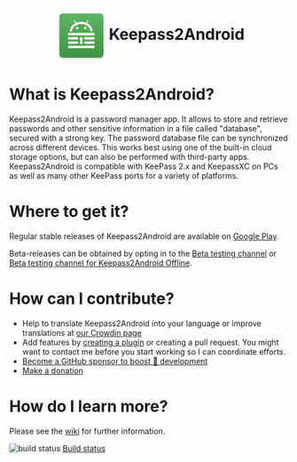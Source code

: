 <h1 align="center"><img src="/src/keepass2android-app/Resources/mipmap-xxxhdpi/ic_launcher_online.png" align="center" width="100" alt="Keepass2Android Logo">Keepass2Android</h1>


# What is Keepass2Android?
Keepass2Android is a password manager app. It allows to store and retrieve passwords and other sensitive information in a file called "database", secured with a strong key.
The password database file can be synchronized across different devices. This works best using one of the built-in cloud storage options, but can also be performed with third-party apps. Keepass2Android is compatible with KeePass 2.x and KeepassXC on PCs as well as many other KeePass ports for a variety of platforms.

# Where to get it?
Regular stable releases of Keepass2Android are available on [Google Play](https://play.google.com/store/apps/details?id=keepass2android.keepass2android).

Beta-releases can be obtained by opting in to the [Beta testing channel](https://play.google.com/apps/testing/keepass2android.keepass2android) or [Beta testing channel for Keepass2Android Offline](https://play.google.com/apps/testing/keepass2android.keepass2android_nonet).

# How can I contribute?
* Help to translate Keepass2Android into your language or improve translations at [our Crowdin page](http://crowdin.net/project/keepass2android)
* Add features by [creating a plugin](How-to-create-a-plug-in_.md) or creating a pull request. You might want to contact me before you start working so I can coordinate efforts.
* [Become a GitHub sponsor to boost 🚀 development](https://github.com/sponsors/PhilippC)
* [Make a donation](http://philipp.crocoll.net/donate.php)

# How do I learn more?
Please see the [wiki](https://github.com/PhilippC/keepass2android/wiki/Documentation) for further information.


<img src="https://github.com/PhilippC/keepass2android/actions/workflows/build.yml/badge.svg" alt="build status" /> [Build status](https://github.com/PhilippC/keepass2android/actions)

